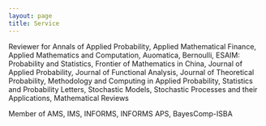 ```yaml
---
layout: page
title: Service
---
```

Reviewer for Annals of Applied Probability, Applied Mathematical Finance, Applied Mathematics and Computation, Auomatica, Bernoulli, ESAIM: Probability and Statistics, Frontier of Mathematics in China, Journal of Applied Probability, Journal of Functional Analysis, Journal of Theoretical Probability, Methodology and Computing in Applied Probability, Statistics and Probability Letters, Stochastic Models, Stochastic Processes and their Applications, Mathematical Reviews

Member of AMS, IMS, INFORMS, INFORMS APS, BayesComp-ISBA 
